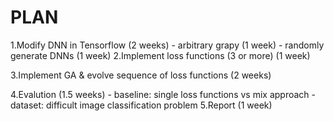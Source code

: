 # PLAN
  1.Modify DNN in Tensorflow (2 weeks) 
    - arbitrary grapy (1 week)
    - randomly generate DNNs (1 week)
  2.Implement loss functions (3 or more) (1 week)

  3.Implement GA & evolve sequence of loss functions (2 weeks)

  4.Evalution (1.5 weeks)
    - baseline: single loss functions vs mix approach
    - dataset: difficult image classification problem
  5.Report (1 week)
